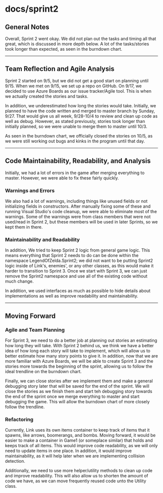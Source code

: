 # docs/sprint2
## General Notes
Overall, Sprint 2 went okay. We did not plan out the tasks and timing all that great, which is discussed in more depth below. A lot of the tasks/stories took longer than expected, as seen in the burndown chart.

---
## Team Reflection and Agile Analysis
Sprint 2 started on 9/5, but we did not get a good start on planning until 9/15. When we met on 9/15, we set up a repo on GitHub. On 9/17, we decided to use Azure Boards as our issue tracker/Agile tool. This is when we actually created the stories and tasks.

In addition, we underestimated how long the stories would take. Initially, we planned to have the code written and merged to master branch by Sunday, 9/27. That would give us all week, 9/28-10/4 to review and clean up code as well as debug. However, as stated previously, stories took longer than initially planned, so we were unable to merge them to master until 10/3. 

As seen in the burndown chart, we officially closed the stories on 10/5, as we were still working out bugs and kinks in the program until that day.

---
## Code Maintainability, Readability, and Analysis
Initially, we had a lot of errors in the game after merging everything to master. However, we were able to fix these fairly quickly.

### Warnings and Errors
We also had a lot of warnings, including things like unused fields or not initializing fields in constructors. After manually fixing some of these and running Visual Studio's code cleanup, we were able to eliminate most of the warnings. Some of the warnings were from class members that were not used/read in Sprint 2, but these members will be used in later Sprints, so we kept them in there.

### Maintainability and Readability
In addition, We tried to keep Sprint 2 logic from general game logic. This means everything that Sprint 2 needs to do can be done within the namespace LegendOfZelda.Sprint2; we did not want to be putting Sprint2 logic inside of Link's, enemies', or any other classes, as this would make it harder to transition to Sprint 3. Once we start with Sprint 3, we can just remove the Sprint2 namespace and use all of the existing code without much change.

In addition, we used interfaces as much as possible to hide details about implementations as well as improve readability and maintainability.

---
## Moving Forward
### Agile and Team Planning
For Sprint 3, we need to do a better job at planning out stories an estimating how long they will take. With Sprint 2 behind us, we think we have a better idea of how long each story will take to implement, which will allow us to better estimate how many story points to give it. In addition, now that we are more familiar with Azure Boards, we will be able to create Sprint 3 and the stories more towards the beginning of the sprint, allowing us to follow the ideal trendline on the burndown chart.

Finally, we can close stories after we implement them and make a general debugging story later that will be saved for the end of the sprint. We will close the stories as we finish them and start teh debugging story towards the end of the sprint once we merge everything to master and start debugging the game. This will allow the burndown chart of more closely follow the trendline.

### Refactoring
Currently, Link uses its own items container to keep track of items that it spawns, like arrows, boomerangs, and bombs. Moving forward, it would be easier to make a container in Game1 (or someplace similar) that holds and keeps track of all items. This would improve code readability, as we will only need to update items in one place. In addition, it would improve maintainability, as it will help later when we are implementing collision detection.

Additionally, we need to use more helper/utility methods to clean up code and improve readability. This will also allow us to shorten the amount of code we have, as we can move frequently reused code unto the Utility class.